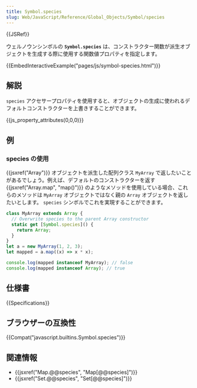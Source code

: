 ```yaml
---
title: Symbol.species
slug: Web/JavaScript/Reference/Global_Objects/Symbol/species
---
```


{{JSRef}}

ウェルノウンシンボルの **`Symbol.species`** は、コンストラクター関数が派生オブジェクトを生成する際に使用する関数値プロパティを指定します。

{{EmbedInteractiveExample("pages/js/symbol-species.html")}}

## 解説

`species` アクセサープロパティを使用すると、オブジェクトの生成に使われるデフォルトコンストラクターを上書きすることができます。

{{js_property_attributes(0,0,0)}}

## 例

### species の使用

{{jsxref("Array")}} オブジェクトを派生した配列クラス `MyArray` で返したいことがあるでしょう。例えば、デフォルトのコンストラクターを返す {{jsxref("Array.map", "map()")}} のようなメソッドを使用している場合、これらのメソッドは `MyArray` オブジェクトではなく親の `Array` オブジェクトを返したいとします。 `species` シンボルでこれを実現することができます。

```js
class MyArray extends Array {
  // Overwrite species to the parent Array constructor
  static get [Symbol.species]() {
    return Array;
  }
}
let a = new MyArray(1, 2, 3);
let mapped = a.map((x) => x * x);

console.log(mapped instanceof MyArray); // false
console.log(mapped instanceof Array); // true
```

## 仕様書

{{Specifications}}

## ブラウザーの互換性

{{Compat("javascript.builtins.Symbol.species")}}

## 関連情報

- {{jsxref("Map.@@species", "Map[@@species]")}}
- {{jsxref("Set.@@species", "Set[@@species]")}}
